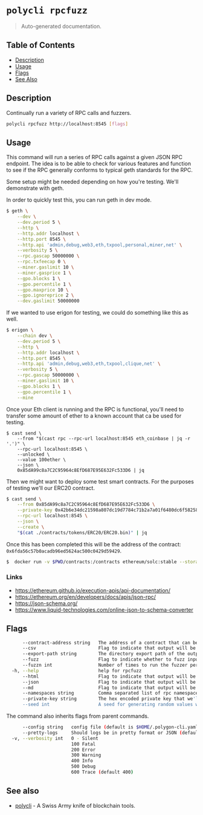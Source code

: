 # `polycli rpcfuzz`

> Auto-generated documentation.

## Table of Contents

- [Description](#description)
- [Usage](#usage)
- [Flags](#flags)
- [See Also](#see-also)

## Description

Continually run a variety of RPC calls and fuzzers.

```bash
polycli rpcfuzz http://localhost:8545 [flags]
```

## Usage

This command will run a series of RPC calls against a given JSON RPC endpoint. The idea is to be able to check for various features and function to see if the RPC generally conforms to typical geth standards for the RPC.

Some setup might be needed depending on how you're testing. We'll demonstrate with geth.

In order to quickly test this, you can run geth in dev mode.

```bash
$ geth \
    --dev \
    --dev.period 5 \
    --http \
    --http.addr localhost \
    --http.port 8545 \
    --http.api 'admin,debug,web3,eth,txpool,personal,miner,net' \
    --verbosity 5 \
    --rpc.gascap 50000000 \
    --rpc.txfeecap 0 \
    --miner.gaslimit 10 \
    --miner.gasprice 1 \
    --gpo.blocks 1 \
    --gpo.percentile 1 \
    --gpo.maxprice 10 \
    --gpo.ignoreprice 2 \
    --dev.gaslimit 50000000
```

If we wanted to use erigon for testing, we could do something like this as well.

```bash
$ erigon \
    --chain dev \
    --dev.period 5 \
    --http \
    --http.addr localhost \
    --http.port 8545 \
    --http.api 'admin,debug,web3,eth,txpool,clique,net' \
    --verbosity 5 \
    --rpc.gascap 50000000 \
    --miner.gaslimit 10 \
    --gpo.blocks 1 \
    --gpo.percentile 1 \
    --mine
```

Once your Eth client is running and the RPC is functional, you'll need to transfer some amount of ether to a known account that ca be used for testing.

```
$ cast send \
    --from "$(cast rpc --rpc-url localhost:8545 eth_coinbase | jq -r '.')" \
    --rpc-url localhost:8545 \
    --unlocked \
    --value 100ether \
    --json \
    0x85dA99c8a7C2C95964c8EfD687E95E632Fc533D6 | jq
```

Then we might want to deploy some test smart contracts. For the purposes of testing we'll our ERC20 contract.

```bash
$ cast send \
    --from 0x85dA99c8a7C2C95964c8EfD687E95E632Fc533D6 \
    --private-key 0x42b6e34dc21598a807dc19d7784c71b2a7a01f6480dc6f58258f78e539f1a1fa \
    --rpc-url localhost:8545 \
    --json \
    --create \
    "$(cat ./contracts/tokens/ERC20/ERC20.bin)" | jq
```

Once this has been completed this will be the address of the contract: `0x6fda56c57b0acadb96ed5624ac500c0429d59429`.

```bash
$  docker run -v $PWD/contracts:/contracts ethereum/solc:stable --storage-layout /contracts/tokens/ERC20/ERC20.sol
```

### Links

- https://ethereum.github.io/execution-apis/api-documentation/
- https://ethereum.org/en/developers/docs/apis/json-rpc/
- https://json-schema.org/
- https://www.liquid-technologies.com/online-json-to-schema-converter

## Flags

```bash
      --contract-address string   The address of a contract that can be used for testing (default "0x6fda56c57b0acadb96ed5624ac500c0429d59429")
      --csv                       Flag to indicate that output will be exported as a CSV.
      --export-path string        The directory export path of the output of the tests. Must pair this with either --json, --csv, --md, or --html
      --fuzz                      Flag to indicate whether to fuzz input or not.
      --fuzzn int                 Number of times to run the fuzzer per test. (default 100)
  -h, --help                      help for rpcfuzz
      --html                      Flag to indicate that output will be exported as a HTML.
      --json                      Flag to indicate that output will be exported as a JSON.
      --md                        Flag to indicate that output will be exported as a Markdown.
      --namespaces string         Comma separated list of rpc namespaces to test (default "eth,web3,net,debug,raw")
      --private-key string        The hex encoded private key that we'll use to sending transactions (default "42b6e34dc21598a807dc19d7784c71b2a7a01f6480dc6f58258f78e539f1a1fa")
      --seed int                  A seed for generating random values within the fuzzer (default 123456)
```

The command also inherits flags from parent commands.

```bash
      --config string   config file (default is $HOME/.polygon-cli.yaml)
      --pretty-logs     Should logs be in pretty format or JSON (default true)
  -v, --verbosity int   0 - Silent
                        100 Fatal
                        200 Error
                        300 Warning
                        400 Info
                        500 Debug
                        600 Trace (default 400)
```

## See also

- [polycli](polycli.md) - A Swiss Army knife of blockchain tools.
